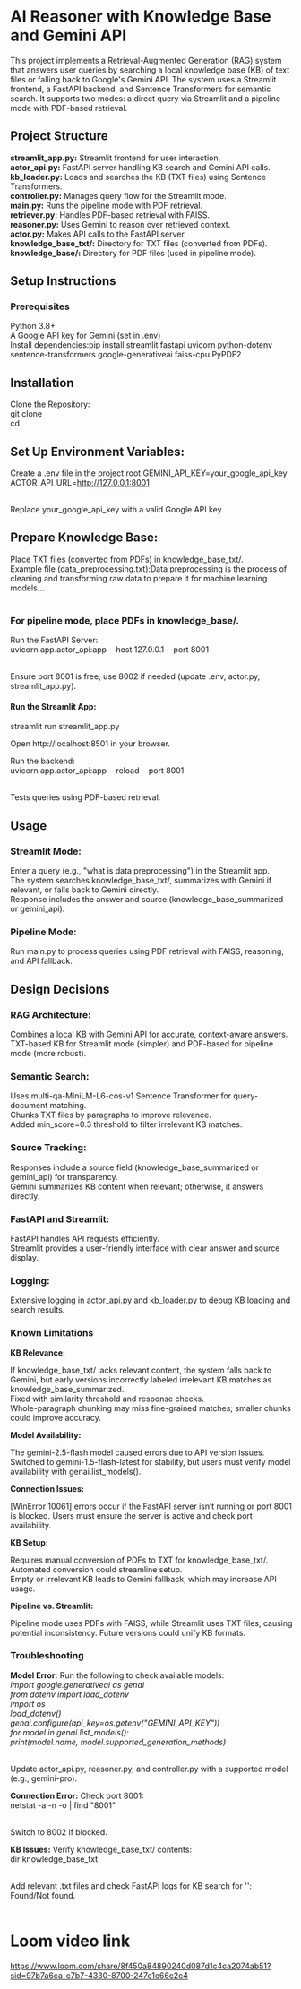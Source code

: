 # AI Reasoner with Knowledge Base and Gemini API
This project implements a Retrieval-Augmented Generation (RAG) system that answers user queries by searching a local knowledge base (KB) of text files or falling back to Google's Gemini API. The system uses a Streamlit frontend, a FastAPI backend, and Sentence Transformers for semantic search. It supports two modes: a direct query via Streamlit and a pipeline mode with PDF-based retrieval.


## Project Structure

**streamlit_app.py:** Streamlit frontend for user interaction.<br>
**actor_api.py:** FastAPI server handling KB search and Gemini API calls.<br>
**kb_loader.py:** Loads and searches the KB (TXT files) using Sentence Transformers.<br>
**controller.py:** Manages query flow for the Streamlit mode.<br>
**main.py:** Runs the pipeline mode with PDF retrieval.<br>
**retriever.py:** Handles PDF-based retrieval with FAISS.<br>
**reasoner.py:** Uses Gemini to reason over retrieved context.<br>
**actor.py:** Makes API calls to the FastAPI server.<br>
**knowledge_base_txt/:** Directory for TXT files (converted from PDFs).<br>
**knowledge_base/:** Directory for PDF files (used in pipeline mode).<br>

## Setup Instructions
### Prerequisites

Python 3.8+<br>
A Google API key for Gemini (set in .env)<br>
Install dependencies:pip install streamlit fastapi uvicorn python-dotenv sentence-transformers google-generativeai faiss-cpu PyPDF2<br>



## Installation

Clone the Repository:<br>
git clone <repository-url><br>
cd <repository-directory><br>


## Set Up Environment Variables:

Create a .env file in the project root:GEMINI_API_KEY=your_google_api_key<br>
ACTOR_API_URL=http://127.0.0.1:8001<br><br>


Replace your_google_api_key with a valid Google API key.


## Prepare Knowledge Base:

Place TXT files (converted from PDFs) in knowledge_base_txt/.<br>
Example file (data_preprocessing.txt):Data preprocessing is the process of cleaning and transforming raw data to prepare it for machine learning models...<br><br>


### For pipeline mode, place PDFs in knowledge_base/.


Run the FastAPI Server:<br>
uvicorn app.actor_api:app --host 127.0.0.1 --port 8001<br><br>


Ensure port 8001 is free; use 8002 if needed (update .env, actor.py, streamlit_app.py).


#### Run the Streamlit App:
streamlit run streamlit_app.py<br>

Open http://localhost:8501 in your browser.


Run the backend:<br>
uvicorn app.actor_api:app --reload --port 8001<br><br>


Tests queries using PDF-based retrieval.<br>



## Usage

### Streamlit Mode:
Enter a query (e.g., "what is data preprocessing") in the Streamlit app.<br>
The system searches knowledge_base_txt/, summarizes with Gemini if relevant, or falls back to Gemini directly.<br>
Response includes the answer and source (knowledge_base_summarized or gemini_api).<br>


### Pipeline Mode:
Run main.py to process queries using PDF retrieval with FAISS, reasoning, and API fallback.



## Design Decisions

### RAG Architecture:

Combines a local KB with Gemini API for accurate, context-aware answers.<br>
TXT-based KB for Streamlit mode (simpler) and PDF-based for pipeline mode (more robust).<br>


### Semantic Search:

Uses multi-qa-MiniLM-L6-cos-v1 Sentence Transformer for query-document matching.<br>
Chunks TXT files by paragraphs to improve relevance.<br>
Added min_score=0.3 threshold to filter irrelevant KB matches.<br>


### Source Tracking:

Responses include a source field (knowledge_base_summarized or gemini_api) for transparency.<br>
Gemini summarizes KB content when relevant; otherwise, it answers directly.<br>


### FastAPI and Streamlit:

FastAPI handles API requests efficiently.<br>
Streamlit provides a user-friendly interface with clear answer and source display.<br>


### Logging:

Extensive logging in actor_api.py and kb_loader.py to debug KB loading and search results.<br>



### Known Limitations

**KB Relevance:**

If knowledge_base_txt/ lacks relevant content, the system falls back to Gemini, but early versions incorrectly labeled irrelevant KB matches as knowledge_base_summarized.<br> Fixed with similarity threshold and response checks.<br>
Whole-paragraph chunking may miss fine-grained matches; smaller chunks could improve accuracy.<br>


**Model Availability:**

The gemini-2.5-flash model caused errors due to API version issues. Switched to gemini-1.5-flash-latest for stability, but users must verify model availability with genai.list_models().


**Connection Issues:**

[WinError 10061] errors occur if the FastAPI server isn’t running or port 8001 is blocked. Users must ensure the server is active and check port availability.


**KB Setup:**

Requires manual conversion of PDFs to TXT for knowledge_base_txt/. Automated conversion could streamline setup.<br>
Empty or irrelevant KB leads to Gemini fallback, which may increase API usage.<br>


**Pipeline vs. Streamlit:**

Pipeline mode uses PDFs with FAISS, while Streamlit uses TXT files, causing potential inconsistency. Future versions could unify KB formats.



### Troubleshooting

**Model Error:** Run the following to check available models:<br>
*import google.generativeai as genai<br>
from dotenv import load_dotenv<br>
import os<br>
load_dotenv()<br>
genai.configure(api_key=os.getenv("GEMINI_API_KEY"))<br>
for model in genai.list_models():<br>
    print(model.name, model.supported_generation_methods)*<br><br>


Update actor_api.py, reasoner.py, and controller.py with a supported model (e.g., gemini-pro).


**Connection Error:** Check port 8001:<br>
netstat -a -n -o | find "8001"<br><br>


Switch to 8002 if blocked.


**KB Issues:** Verify knowledge_base_txt/ contents:<br>
dir knowledge_base_txt<br><br>


Add relevant .txt files and check FastAPI logs for KB search for '<query>': Found/Not found.<br><br>



# Loom video link 

https://www.loom.com/share/8f450a84890240d087d1c4ca2074ab51?sid=97b7a6ca-c7b7-4330-8700-247e1e66c2c4
